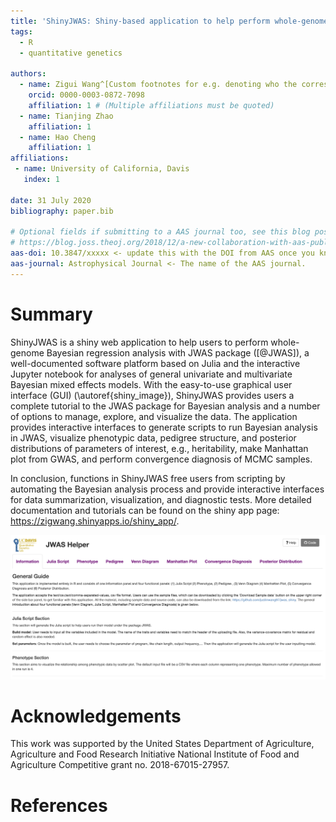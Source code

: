 ```yaml
---
title: 'ShinyJWAS: Shiny-based application to help perform whole-genome Bayesian regression analysis with JWAS package'
tags:
  - R
  - quantitative genetics

authors:
  - name: Zigui Wang^[Custom footnotes for e.g. denoting who the corresspoinding author is can be included like this.]
    orcid: 0000-0003-0872-7098
    affiliation: 1 # (Multiple affiliations must be quoted)
  - name: Tianjing Zhao
    affiliation: 1
  - name: Hao Cheng
    affiliation: 1
affiliations:
 - name: University of California, Davis
   index: 1

date: 31 July 2020
bibliography: paper.bib

# Optional fields if submitting to a AAS journal too, see this blog post:
# https://blog.joss.theoj.org/2018/12/a-new-collaboration-with-aas-publishing
aas-doi: 10.3847/xxxxx <- update this with the DOI from AAS once you know it.
aas-journal: Astrophysical Journal <- The name of the AAS journal.
---
```


# Summary

ShinyJWAS is a shiny web application to help users to perform whole-genome Bayesian regression analysis with JWAS package ([@JWAS]), a well-documented software platform based on Julia and the interactive Jupyter notebook for analyses of general univariate and multivariate Bayesian mixed effects models.  With the easy-to-use graphical user interface (GUI) (\autoref{shiny_image}), ShinyJWAS provides users a complete tutorial to the JWAS package for Bayesian analysis and a number of options to manage, explore, and visualize the data. The application provides interactive interfaces to generate scripts to run Bayesian analysis in JWAS, visualize phenotypic data, pedigree structure, and posterior distributions of parameters of interest, e.g., heritability, make Manhattan plot from GWAS, and perform convergence diagnosis of MCMC samples.

In conclusion, functions in ShinyJWAS free users from scripting by automating the Bayesian analysis process and provide interactive interfaces for data summarization, visualization, and diagnostic tests. More detailed documentation and tutorials can be found on the shiny app page: https://zigwang.shinyapps.io/shiny_app/.

![ShinyJWAS GUI.\label{shiny_image}](shiny_image.png)



# Acknowledgements

This work was supported by the United States Department of Agriculture, Agriculture and Food Research Initiative National Institute of Food and Agriculture Competitive grant no. 2018-67015-27957.


# References
